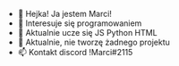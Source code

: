 - 👋 Hejka! Ja jestem Marci!
- 👀 Interesuje się programowaniem
- 🌱 Aktualnie ucze się JS Python HTML
- 💞️ Aktualnie, nie tworzę żadnego projektu
- 📫 Kontakt discord !Marci#2115

<!---
xMarci/xMarci is a ✨ special ✨ repository because its `README.md` (this file) appears on your GitHub profile.
You can click the Preview link to take a look at your changes.
--->
